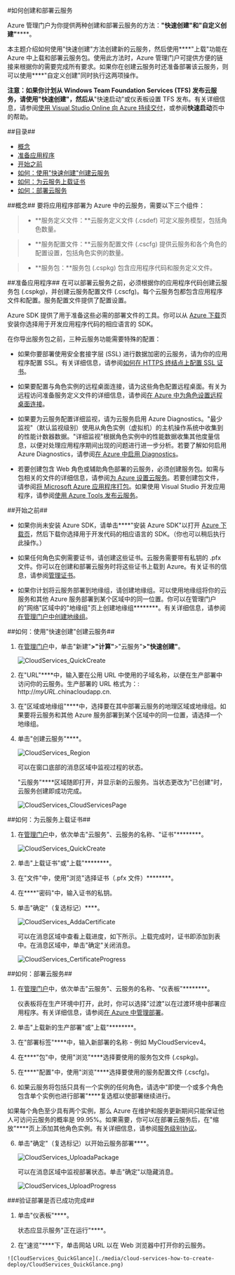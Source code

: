 <properties linkid="manage-services-how-to-create-and-deploy-a-cloud-service" urlDisplayName="How to create and deploy" pageTitle="如何创建和部署云服务 - Azure" metaKeywords="Azure creating cloud service, deleting cloud service" description="了解如何在 Azure 中使用 快速创建 方法创建和部署云服务。" metaCanonical="" services="cloud-services" documentationCenter="" title="How to Create and Deploy a Cloud Service" authors="ryanwi" solutions="" manager="" editor="" />
<tags ms.service="cloud-services"
    ms.date="03/24/2015"
    wacn.date="04/11/2015"
    />






#如何创建和部署云服务

Azure 管理门户为你提供两种创建和部署云服务的方法：**"快速创建"和"自定义创建"******。 

本主题介绍如何使用"快速创建"方法创建新的云服务，然后使用****"上载"功能在 Azure 中上载和部署云服务包。使用此方法时，Azure 管理门户可提供方便的链接来根据你的需要完成所有要求。如果你在创建云服务时还准备部署该云服务，则可以使用****"自定义创建"同时执行这两项操作。 

**注意：**如果你计划从 Windows Team Foundation Services (TFS) 发布云服务，请使用"快速创建"，然后从****"快速启动"或仪表板设置 TFS 发布。有关详细信息，请参阅[使用 Visual Studio Online 向 Azure 持续交付][TFSTutorialForCloudService]，或参阅**快速启动**页中的帮助。

##目录##

* [概念](#concepts)
* [准备应用程序](#prepare)
* [开始之前](#begin)
* [如何：使用"快速创建"创建云服务](#quick)
* [如何：为云服务上载证书](#uploadcertificate)
* [如何：部署云服务](#deploy)


##<a id="concepts"></a>概念##
要将应用程序部署为 Azure 中的云服务，需要以下三个组件：

>- **服务定义文件：**云服务定义文件 (.csdef) 可定义服务模型，包括角色数量。

>- **服务配置文件：**云服务配置文件 (.cscfg) 提供云服务和各个角色的配置设置，包括角色实例的数量。

>- **服务包：**服务包 (.cspkg) 包含应用程序代码和服务定义文件。

##<a id="prepare"></a>准备应用程序##
在可以部署云服务之前，必须根据你的应用程序代码创建云服务包 (.cspkg)，并创建云服务配置文件 (.cscfg)。每个云服务包都包含应用程序文件和配置。服务配置文件提供了配置设置。

Azure SDK 提供了用于准备这些必需的部署文件的工具。你可以从 [Azure 下载](http://www.windowsazure.cn/downloads)页安装你选择用于开发应用程序代码的相应语言的 SDK。

在你导出服务包之前，三种云服务功能需要特殊的配置：

- 如果你要部署使用安全套接字层 (SSL) 进行数据加密的云服务，请为你的应用程序配置 SSL。有关详细信息，请参阅[如何在 HTTPS 终结点上配置 SSL 证书](http://msdn.microsoft.com/zh-cn/library/windowsazure/ff795779.aspx)。

- 如果要配置与角色实例的远程桌面连接，请为这些角色配置远程桌面。有关为远程访问准备服务定义文件的详细信息，请参阅[在 Azure 中为角色设置远程桌面连接](http://msdn.microsoft.com/zh-cn/library/hh124107.aspx)。

- 如果要为云服务配置详细监视，请为云服务启用 Azure Diagnostics。"最少监视"（默认监视级别）使用从角色实例（虚拟机）的主机操作系统中收集到的性能计数器数据。"详细监视"根据角色实例中的性能数据收集其他度量信息，以便对处理应用程序期间出现的问题进行进一步分析。若要了解如何启用 Azure Diagnostics，请参阅[在 Azure 中启用 Diagnostics](/zh-cn/documentation/articles/cloud-services-dotnet-diagnostics)。

- 若要创建包含 Web 角色或辅助角色部署的云服务，必须创建服务包。如需与包相关的文件的详细信息，请参阅[为 Azure 设置云服务](http://msdn.microsoft.com/zh-cn/library/hh124108.aspx)。若要创建包文件，请参阅[将 Microsoft Azure 应用程序打包](http://msdn.microsoft.com/zh-cn/library/hh403979.aspx)。如果使用 Visual Studio 开发应用程序，请参阅[使用 Azure Tools 发布云服务](http://msdn.microsoft.com/zh-cn/library/ff683672.aspx)。

##<a id="begin"></a>开始之前##

- 如果你尚未安装 Azure SDK，请单击****"安装 Azure SDK"以打开 [Azure 下载页](http://www.windowsazure.cn/downloads)，然后下载你选择用于开发代码的相应语言的 SDK。（你也可以稍后执行此操作。）

- 如果任何角色实例需要证书，请创建这些证书。云服务需要带有私钥的 .pfx 文件。你可以在创建和部署云服务时将这些证书上载到 Azure。有关证书的信息，请参阅[管理证书](http://msdn.microsoft.com/zh-cn/library/gg981929.aspx)。

- 如果你计划将云服务部署到地缘组，请创建地缘组。可以使用地缘组将你的云服务和其他 Azure 服务部署到某个区域中的同一位置。你可以在管理门户的"网络"区域中的"地缘组"页上创建地缘组********。有关详细信息，请参阅[在管理门户中创建地缘组](http://msdn.microsoft.com/zh-cn/library/jj156209.aspx)。


##<a id="quick"></a>如何：使用"快速创建"创建云服务##

1. 在[管理门户](http://manage.windowsazure.cn)中，单击"新建"****>"计算"****>"云服务"****>"快速创建"****。

	![CloudServices_QuickCreate](./media/cloud-services-how-to-create-deploy/CloudServices_QuickCreate.png)

2. 在"URL"****中，输入要在公用 URL 中使用的子域名称，以便在生产部署中访问你的云服务。生产部署的 URL 格式为：: http://*myURL*.chinacloudapp.cn.

3. 在"区域或地缘组"****中，选择要在其中部署云服务的地理区域或地缘组。如果要将云服务和其他 Azure 服务部署到某个区域中的同一位置，请选择一个地缘组。

4. 单击"创建云服务"****。

	![CloudServices_Region](./media/cloud-services-how-to-create-deploy/CloudServices_Regionlist.png)

	可以在窗口底部的消息区域中监视过程的状态。

	"云服务"****区域随即打开，并显示新的云服务。当状态更改为"已创建"时，云服务创建即成功完成。

	![CloudServices_CloudServicesPage](./media/cloud-services-how-to-create-deploy/CloudServices_CloudServicesPage.png)


##<a id="uploadcertificate"></a>如何：为云服务上载证书##

1. 在[管理门户](http://manage.windowsazure.cn)中，依次单击"云服务"、云服务的名称、"证书"********。

	![CloudServices_QuickCreate](./media/cloud-services-how-to-create-deploy/CloudServices_EmptyDashboard.png)


2. 单击"上载证书"或"上载"********。

3. 在"文件"中，使用"浏览"选择证书（.pfx 文件）********。

4. 在****"密码"中，输入证书的私钥。

5. 单击"确定"（复选标记）****。

	![CloudServices_AddaCertificate](./media/cloud-services-how-to-create-deploy/CloudServices_AddaCertificate.png)

	可以在消息区域中查看上载进度，如下所示。上载完成时，证书即添加到表中。在消息区域中，单击"确定"关闭消息。

	![CloudServices_CertificateProgress](./media/cloud-services-how-to-create-deploy/CloudServices_CertificateProgress.png)

##<a id="deploy"></a>如何：部署云服务##

1. 在[管理门户](http://manage.windowsazure.cn)中，依次单击"云服务"、云服务的名称、"仪表板"********。

	仪表板将在生产环境中打开，此时，你可以选择"过渡"以在过渡环境中部署应用程序。有关详细信息，请参阅[在 Azure 中管理部署](http://msdn.microsoft.com/zh-cn/library/gg433027.aspx)。

	 
2. 单击"上载新的生产部署"或"上载"********。

3. 在"部署标签"****中，输入新部署的名称 - 例如 MyCloudServicev4。

3. 在****"包"中，使用"浏览"****选择要使用的服务包文件 (.cspkg)。

4. 在****"配置"中，使用"浏览"****选择要使用的服务配置文件 (.cscfg)。

5. 如果云服务将包括只具有一个实例的任何角色，请选中"即使一个或多个角色包含单个实例也进行部署"****复选框以使部署继续进行。

 如果每个角色至少具有两个实例，那么 Azure 在维护和服务更新期间只能保证他人可访问云服务的概率是 99.95%。如果需要，你可以在部署云服务后，在"缩放"****页上添加其他角色实例。有关详细信息，请参阅[服务级别协议](/support/legal/sla)。

6. 单击"确定"（复选标记）以开始云服务部署****。

	![CloudServices_UploadaPackage](./media/cloud-services-how-to-create-deploy/CloudServices_UploadaPackage.png)
 

	可以在消息区域中监视部署状态。单击"确定"以隐藏消息。

	![CloudServices_UploadProgress](./media/cloud-services-how-to-create-deploy/CloudServices_UploadProgress.png)

###验证部署是否已成功完成##

1. 单击"仪表板"****。

	状态应显示服务"正在运行"****。

2. 在"速览"****下，单击网站 URL 以在 Web 浏览器中打开你的云服务。

[TFSTutorialForCloudService]: /zh-cn/documentation/articles/cloud-services-continuous-delivery-use-vso/

	![CloudServices_QuickGlance](./media/cloud-services-how-to-create-deploy/CloudServices_QuickGlance.png)

<!--HONumber=39-->
